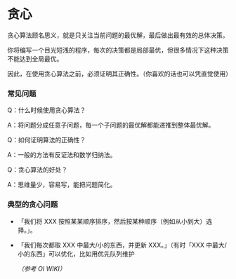 # 贪心

贪心算法顾名思义，就是只关注当前问题的最优解，最后做出最有效的总体决策。

你将编写一个目光短浅的程序，每次的决策都是局部最优，但很多情况下这种决策不能达到全局最优。

因此，在使用贪心算法之前，必须证明其正确性。（你喜欢的话也可以凭直觉使用）



### 常见问题

Q：什么时候使用贪心算法？

A：将问题分成任意子问题，每一个子问题的最优解都能递推到整体最优解。

Q：如何证明算法的正确性？

A：一般的方法有反证法和数学归纳法。

Q：贪心算法的好处？

A：思维量少，容易写，能把问题简化。



### 典型的贪心问题

- 「我们将 XXX 按照某某顺序排序，然后按某种顺序（例如从小到大）选择。」。

- 「我们每次都取 XXX 中最大/小的东西，并更新 XXX。」（有时「XXX 中最大/小的东西」可以优化，比如用优先队列维护

  *（参考 OI WIKI）*

